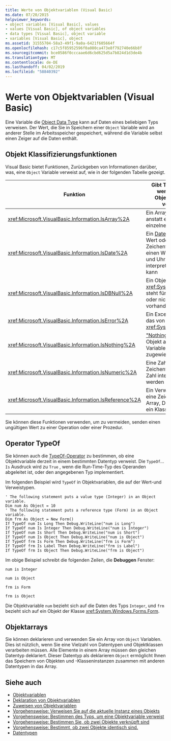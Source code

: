 ```yaml
---
title: Werte von Objektvariablen (Visual Basic)
ms.date: 07/20/2015
helpviewer_keywords:
- object variables [Visual Basic], values
- values [Visual Basic], of object variables
- data types [Visual Basic], object variable
- variables [Visual Basic], object
ms.assetid: 31555704-58a3-49f1-9a0a-6421f605664f
ms.openlocfilehash: c17c5f85952596f0a080ca473e8f792740e66b8f
ms.sourcegitcommit: bce0586f0cccaae6d6cbd625d5a7b824d1d3de4b
ms.translationtype: MT
ms.contentlocale: de-DE
ms.lasthandoff: 04/02/2019
ms.locfileid: "58840392"
---
```

# <a name="object-variable-values-visual-basic"></a>Werte von Objektvariablen (Visual Basic)
Eine Variable die [Object Data Type](../../../../visual-basic/language-reference/data-types/object-data-type.md) kann auf Daten eines beliebigen Typs verweisen. Der Wert, die Sie in Speichern einer `Object` Variable wird an anderer Stelle im Arbeitsspeicher gespeichert, während die Variable selbst einen Zeiger auf die Daten enthält.  
  
## <a name="object-classifier-functions"></a>Objekt Klassifizierungsfunktionen  
 Visual Basic bietet Funktionen, Zurückgeben von Informationen darüber, was, eine `Object` Variable verweist auf, wie in der folgenden Tabelle gezeigt.  
  
|Funktion|Gibt True zurück, wenn auf die Objektvariable verweist|  
|--------------|---------------------------------------------------|  
|<xref:Microsoft.VisualBasic.Information.IsArray%2A>|Ein Array von Werten, anstatt einen einzelnen Wert|  
|<xref:Microsoft.VisualBasic.Information.IsDate%2A>|Ein [Date-Datentyps](../../../../visual-basic/language-reference/data-types/date-data-type.md) Wert oder eine Zeichenfolge, die als einen Wert für Datum und Uhrzeit interpretiert werden kann|  
|<xref:Microsoft.VisualBasic.Information.IsDBNull%2A>|Ein Objekt des Typs <xref:System.DBNull>, steht für fehlende oder nicht vorhandene Daten|  
|<xref:Microsoft.VisualBasic.Information.IsError%2A>|Ein Exception-Objekt, das von abgeleitet ist <xref:System.Exception>|  
|<xref:Microsoft.VisualBasic.Information.IsNothing%2A>|["Nothing"](../../../../visual-basic/language-reference/nothing.md), d. h. kein Objekt auf die Variable derzeit zugewiesen ist|  
|<xref:Microsoft.VisualBasic.Information.IsNumeric%2A>|Eine Zahl oder eine Zeichenfolge, die als Zahl interpretiert werden kann|  
|<xref:Microsoft.VisualBasic.Information.IsReference%2A>|Ein Verweistyp (z. B. eine Zeichenfolge, ein Array, Delegat oder ein Klassentyp)|  
  
 Sie können diese Funktionen verwenden, um zu vermeiden, senden einen ungültigen Wert zu einer Operation oder einer Prozedur.  
  
## <a name="typeof-operator"></a>Operator TypeOf  
 Sie können auch die [TypeOf-Operator](../../../../visual-basic/language-reference/operators/typeof-operator.md) zu bestimmen, ob eine Objektvariable derzeit in einem bestimmten Datentyp verweist. Die `TypeOf`... `Is` Ausdruck wird zu `True` , wenn die Run-Time-Typ des Operanden abgeleitet ist, oder den angegebenen Typ implementiert.  
  
 Im folgenden Beispiel wird `TypeOf` in Objektvariablen, die auf der Wert-und Verweistypen.  
  
```  
' The following statement puts a value type (Integer) in an Object variable.  
Dim num As Object = 10  
' The following statement puts a reference type (Form) in an Object variable.  
Dim frm As Object = New Form()  
If TypeOf num Is Long Then Debug.WriteLine("num is Long")  
If TypeOf num Is Integer Then Debug.WriteLine("num is Integer")  
If TypeOf num Is Short Then Debug.WriteLine("num is Short")  
If TypeOf num Is Object Then Debug.WriteLine("num is Object")  
If TypeOf frm Is Form Then Debug.WriteLine("frm is Form")  
If TypeOf frm Is Label Then Debug.WriteLine("frm is Label")  
If TypeOf frm Is Object Then Debug.WriteLine("frm is Object")  
```  
  
 Im obige Beispiel schreibt die folgenden Zeilen, die **Debuggen** Fenster:  
  
 `num is Integer`  
  
 `num is Object`  
  
 `frm is Form`  
  
 `frm is Object`  
  
 Die Objektvariable `num` bezieht sich auf die Daten des Typs `Integer`, und `frm` bezieht sich auf ein Objekt der Klasse <xref:System.Windows.Forms.Form>.  
  
## <a name="object-arrays"></a>Objektarrays  
 Sie können deklarieren und verwenden Sie ein Array von `Object` Variablen. Dies ist nützlich, wenn Sie eine Vielzahl von Datentypen und Objektklassen verarbeiten müssen. Alle Elemente in einem Array müssen den gleichen Datentyp deklariert. Dieser Datentyp als deklarieren `Object` ermöglicht Ihnen das Speichern von Objekten und -Klasseninstanzen zusammen mit anderen Datentypen in das Array.  
  
## <a name="see-also"></a>Siehe auch

- [Objektvariablen](../../../../visual-basic/programming-guide/language-features/variables/object-variables.md)
- [Deklaration von Objektvariablen](../../../../visual-basic/programming-guide/language-features/variables/object-variable-declaration.md)
- [Zuweisen von Objektvariablen](../../../../visual-basic/programming-guide/language-features/variables/object-variable-assignment.md)
- [Vorgehensweise: Verweisen Sie auf die aktuelle Instanz eines Objekts](../../../../visual-basic/programming-guide/language-features/variables/how-to-refer-to-the-current-instance-of-an-object.md)
- [Vorgehensweise: Bestimmen des Typs, um eine Objektvariable verweist](../../../../visual-basic/programming-guide/language-features/variables/how-to-determine-what-type-an-object-variable-refers-to.md)
- [Vorgehensweise: Bestimmen Sie, ob zwei Objekte verknüpft sind](../../../../visual-basic/programming-guide/language-features/variables/how-to-determine-whether-two-objects-are-related.md)
- [Vorgehensweise: Bestimmt, ob zwei Objekte identisch sind.](../../../../visual-basic/programming-guide/language-features/variables/how-to-determine-whether-two-objects-are-identical.md)
- [Datentypen](../../../../visual-basic/programming-guide/language-features/data-types/index.md)
